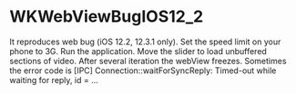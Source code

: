 # WKWebViewBugIOS12_2
It reproduces web bug (iOS 12.2, 12.3.1 only). 
Set the speed limit on your phone to 3G. 
Run the application. 
Move the slider to load unbuffered sections of video. 
After several iteration the webView freezes. 
Sometimes the error code is [IPC] Connection::waitForSyncReply: Timed-out while waiting for reply, id = ...
